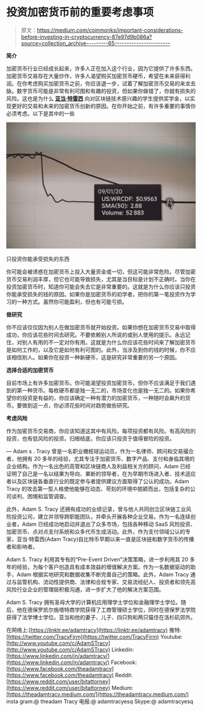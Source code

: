 # 投资加密货币前的重要考虑事项

> 原文：<https://medium.com/coinmonks/important-considerations-before-investing-in-cryptocurrency-87e97d9b086a?source=collection_archive---------65----------------------->

**简介**

加密货币行业已经成长起来，许多人正在加入这个行业，因为它提供了许多东西。加密货币交易存在大量炒作，许多人渴望购买加密货币硬币，希望在未来获得利润。在你考虑购买加密货币之前，你应该退一步，试着了解加密货币交易的来龙去脉。数字货币可能是非常有利可图和有趣的投资，但如果你做错了，你就有损失的风险。这也是为什么 [**亚当·特雷西**](http://www.adamtracyscholarship.com) 向对区块链技术感兴趣的学生提供奖学金，以实现更好的交易和未来的加密货币创新的原因。在你开始之前，有许多重要的事情你必须考虑。以下是其中的一些

![](img/6754e5badd38dbbc9da7dfbe289e9c54.png)

只投资你能承受损失的东西

你可能会被诱惑在加密货币上投入大量资金或一切，但这可能非常危险。尽管加密货币交易利润丰厚，但它也可能导致损失，尤其是当目标是计划不正确时。当你在投资加密货币时，知道你可能会失去它是非常重要的。这就是为什么你应该只投资你能承受损失的钱的原因。如果你是加密货币的初学者，把你的第一笔投资作为学习的一种方式。虽然你可能盈利，但也有可能亏损。

**做研究**

你不应该仅仅因为别人在做加密货币就开始投资。如果你想在加密货币交易中取得成功，你应该花些时间去研究。不要依赖别人所说的或别人使用的提示。永远记住，对别人有用的不一定对你有用。这就是为什么你应该花些时间来了解加密货币是如何工作的，以及它是如何有利可图的。此外，当涉及到你的钱的时候，你不应该相信别人。如果你在投资一种新硬币，这是研究非常重要的另一个原因。

**选择合适的加密货币**

目前市场上有许多加密货币。你可能渴望投资加密货币，但你不应该满足于我们遇到的第一种货币。每枚硬币都是独一无二的，市场变化也是独一无二的。如果你希望你的投资是有益的，你应该确定一种有潜力的加密货币，一种随时会飙升的货币。要做到这一点，你必须花些时间对趋势做些研究。

**考虑风险**

作为加密货币交易商，你应该知道这其中有风险。每项投资都有风险。有高风险的投资，也有低风险的投资。归根结底，你应该只投资于值得冒险的投资。

—
Adam s . Tracy 曾是一名职业橄榄球运动员，作为一名律师、顾问和交易撮合者，他拥有 20 多年的经验，尤其专注于加密货币、数字产品、支付和身临其境的企业结构。作为一名出色的高管和区块链商人及利益相关方的顾问，Adam 已经证明了自己是一名以结果为导向、果断的领导者，在为早期市场进入者、技术适应者以及区块链各垂直行业的既定参与者提供建议方面取得了公认的成功。Adam Tracy 的攻击第一型人格使他能够在动态、苛刻的环境中脱颖而出，包括复杂的公司谈判、困境和监管调查。

此外，Adam S. Tracy 还拥有成功的业绩记录，曾与他人共同创立区块链工业风险投资公司，建立并领导跨职能团队，并牵头开展各种企业交易。作为一名连续创业者，Adam 已经成功地启动并退出了众多市场，包括各种移动 SaaS 风险投资、加密货币、点对点支付系统和众多代币生成活动。此外，作为支付领域公认的专家，亚当·特雷西(Adam Tracy)自比特币早期以来一直是区块链和数字货币的传播者和影响者。

Adam S. Tracy 利用其专有的“Pre-Event Driven”决策策略，进一步利用其 20 多年的经验，为每个客户创造具有成本效益的增值解决方案。作为一名数据驱动的助手，Adam 根据实地研究和数据收集不断完善自己的策略。此外，Adam Tracy 通过与监管机构、流动性提供商、法律和合规专家、交易流经纪人、投资者和领先高风险行业企业的管理层积极沟通，进一步扩大了他的解决方案范围。

Adam S. Tracy 拥有圣母大学的计算机应用理学士学位和金融理学士学位。随后，他在德保罗凯尔施塔特商学院获得了工商管理硕士学位，同时在德保罗法学院获得了法学博士学位。亚当和他的妻子、儿子、四只狗和两只猫住在洛杉矶郊外。

在网络上:[https://linktr.ee/adamtracy](https://linktr.ee/adamtracy)
推特:[https://twitter.com/TracyFirm](https://twitter.com/TracyFirm)
Youtube:[http://www.youtube.com/c/AdamSTracy](http://www.youtube.com/c/AdamSTracy)
Linkedin:[https://www.linkedin.com/in/adamtracy/](https://www.linkedin.com/in/adamtracy/)
Facebook:[https://www.facebook.com/theadamtracy](https://www.facebook.com/theadamtracy)
Reddit:[https://www.reddit.com/user/bitattorney](https://www.reddit.com/user/bitattorney)
Medium:[https://theadamtracy.medium.com/](https://theadamtracy.medium.com/)
insta gram:@ theadam Tracy
电报:@ adamtracyesq
Skype:@ adamtracyesq